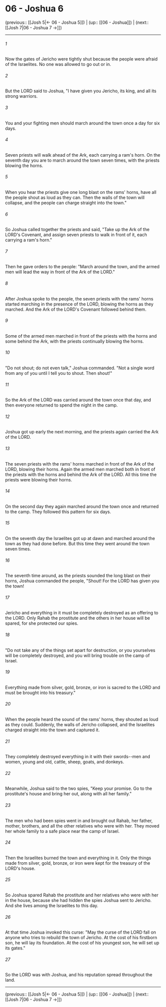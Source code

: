 # 06 - Joshua 6

(previous:: [[Josh 5|← 06 - Joshua 5]]) | (up:: [[06 - Joshua]]) | (next:: [[Josh 7|06 - Joshua 7 →]])

***


###### 1 
Now the gates of Jericho were tightly shut because the people were afraid of the Israelites. No one was allowed to go out or in. 

###### 2 
But the LORD said to Joshua, "I have given you Jericho, its king, and all its strong warriors. 

###### 3 
You and your fighting men should march around the town once a day for six days. 

###### 4 
Seven priests will walk ahead of the Ark, each carrying a ram's horn. On the seventh day you are to march around the town seven times, with the priests blowing the horns. 

###### 5 
When you hear the priests give one long blast on the rams' horns, have all the people shout as loud as they can. Then the walls of the town will collapse, and the people can charge straight into the town." 

###### 6 
So Joshua called together the priests and said, "Take up the Ark of the LORD's Covenant, and assign seven priests to walk in front of it, each carrying a ram's horn." 

###### 7 
Then he gave orders to the people: "March around the town, and the armed men will lead the way in front of the Ark of the LORD." 

###### 8 
After Joshua spoke to the people, the seven priests with the rams' horns started marching in the presence of the LORD, blowing the horns as they marched. And the Ark of the LORD's Covenant followed behind them. 

###### 9 
Some of the armed men marched in front of the priests with the horns and some behind the Ark, with the priests continually blowing the horns. 

###### 10 
"Do not shout; do not even talk," Joshua commanded. "Not a single word from any of you until I tell you to shout. Then shout!" 

###### 11 
So the Ark of the LORD was carried around the town once that day, and then everyone returned to spend the night in the camp. 

###### 12 
Joshua got up early the next morning, and the priests again carried the Ark of the LORD. 

###### 13 
The seven priests with the rams' horns marched in front of the Ark of the LORD, blowing their horns. Again the armed men marched both in front of the priests with the horns and behind the Ark of the LORD. All this time the priests were blowing their horns. 

###### 14 
On the second day they again marched around the town once and returned to the camp. They followed this pattern for six days. 

###### 15 
On the seventh day the Israelites got up at dawn and marched around the town as they had done before. But this time they went around the town seven times. 

###### 16 
The seventh time around, as the priests sounded the long blast on their horns, Joshua commanded the people, "Shout! For the LORD has given you the town! 

###### 17 
Jericho and everything in it must be completely destroyed as an offering to the LORD. Only Rahab the prostitute and the others in her house will be spared, for she protected our spies. 

###### 18 
"Do not take any of the things set apart for destruction, or you yourselves will be completely destroyed, and you will bring trouble on the camp of Israel. 

###### 19 
Everything made from silver, gold, bronze, or iron is sacred to the LORD and must be brought into his treasury." 

###### 20 
When the people heard the sound of the rams' horns, they shouted as loud as they could. Suddenly, the walls of Jericho collapsed, and the Israelites charged straight into the town and captured it. 

###### 21 
They completely destroyed everything in it with their swords--men and women, young and old, cattle, sheep, goats, and donkeys. 

###### 22 
Meanwhile, Joshua said to the two spies, "Keep your promise. Go to the prostitute's house and bring her out, along with all her family." 

###### 23 
The men who had been spies went in and brought out Rahab, her father, mother, brothers, and all the other relatives who were with her. They moved her whole family to a safe place near the camp of Israel. 

###### 24 
Then the Israelites burned the town and everything in it. Only the things made from silver, gold, bronze, or iron were kept for the treasury of the LORD's house. 

###### 25 
So Joshua spared Rahab the prostitute and her relatives who were with her in the house, because she had hidden the spies Joshua sent to Jericho. And she lives among the Israelites to this day. 

###### 26 
At that time Joshua invoked this curse: "May the curse of the LORD fall on anyone who tries to rebuild the town of Jericho. At the cost of his firstborn son, he will lay its foundation. At the cost of his youngest son, he will set up its gates." 

###### 27 
So the LORD was with Joshua, and his reputation spread throughout the land.

***

(previous:: [[Josh 5|← 06 - Joshua 5]]) | (up:: [[06 - Joshua]]) | (next:: [[Josh 7|06 - Joshua 7 →]])
